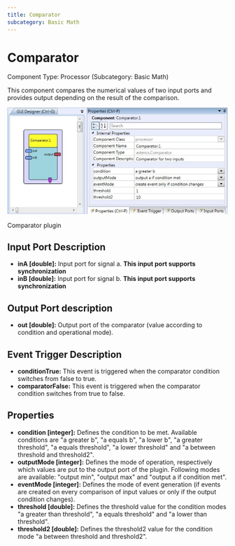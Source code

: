 ```yaml
---
title: Comparator
subcategory: Basic Math
---
```


# Comparator

Component Type: Processor (Subcategory: Basic Math)

This component compares the numerical values of two input ports and provides output depending on the result of the comparison.

![Screenshot: Comparator plugin](./img/comparator.jpg "Screenshot: Comparator plugin")

Comparator plugin

## Input Port Description

- **inA \[double\]:** Input port for signal a. **This input port supports synchronization**
- **inB \[double\]:** Input port for signal b. **This input port supports synchronization**

## Output Port description

- **out \[double\]:** Output port of the comparator (value according to condition and operational mode).

## Event Trigger Description

- **conditionTrue:** This event is triggered when the comparator condition switches from false to true.
- **comparatorFalse:** This event is triggered when the comparator condition switches from true to false.

## Properties

- **condition \[integer\]:** Defines the condition to be met. Available conditions are "a greater b", "a equals b", "a lower b", "a greater threshold", "a equals threshold", "a lower threshold" and "a between threshold and threshold2".
- **outputMode \[integer\]:** Defines the mode of operation, respectively which values are put to the output port of the plugin. Following modes are available: "output min", "output max" and "output a if condition met".
- **eventMode \[integer\]:** Defines the mode of event generation (if events are created on every comparison of input values or only if the output condition changes).
- **threshold \[double\]:** Defines the threshold value for the condition modes "a greater than threshold", "a equals threshold" and "a lower than threshold".
- **threshold2 \[double\]:** Defines the threshold2 value for the condition mode "a between threshold and threshold2".
